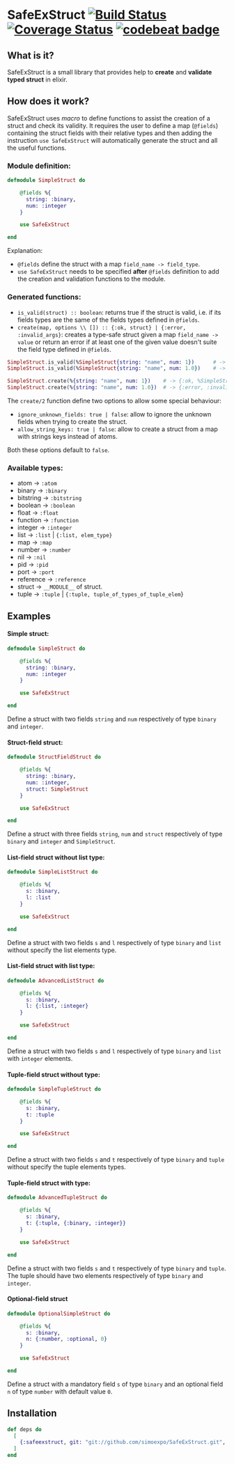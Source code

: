 # SafeExStruct [![Build Status](https://travis-ci.org/simoexpo/SafeExStruct.svg?branch=master)](https://travis-ci.org/simoexpo/SafeExStruct?branch=master) [![Coverage Status](https://coveralls.io/repos/github/simoexpo/SafeExStruct/badge.svg?branch=master)](https://coveralls.io/github/simoexpo/SafeExStruct?branch=master) [![codebeat badge](https://codebeat.co/badges/c9fbd5bd-5b1a-468f-bdcc-a8c0fd36ff71)](https://codebeat.co/projects/github-com-simoexpo-safeexstruct-master)

## What is it?

SafeExStruct is a small library that provides help to **create** and **validate typed struct** in elixir.

## How does it work?

SafeExStruct uses *macro* to define functions to assist the creation of a struct and check its validity. It requires the user to define a map (`@fields`) containing the struct fields with their relative types and then adding the instruction `use SafeExStruct` will automatically generate the struct and all the useful functions.

### Module definition:

```elixir
defmodule SimpleStruct do

    @fields %{
      string: :binary,
      num: :integer
    }

    use SafeExStruct

end
```

Explanation:
* `@fields` define the struct with a map `field_name -> field_type`.
* `use SafeExStruct` needs to be specified **after** `@fields` definition to add the creation and validation functions to the module.

### Generated functions:

* `is_valid(struct) :: boolean`: returns true if the struct is valid, i.e. if its fields types are the same of the fields types defined in `@fields`.
* `create(map, options \\ []) :: {:ok, struct} | {:error, :invalid_args}`: creates a type-safe struct given a map `field_name -> value` or return an error if at least one of the given value doesn't suite the field type defined in `@fields`. 


```elixir
SimpleStruct.is_valid(%SimpleStruct{string: "name", num: 1})      # -> true
SimpleStruct.is_valid(%SimpleStruct{string: "name", num: 1.0})    # -> false

SimpleStruct.create(%{string: "name", num: 1})    # -> {:ok, %SimpleStruct{string: "simple", num: 1}}
SimpleStruct.create(%{string: "name", num: 1.0})  # -> {:error, :invalid_args}
```

The `create/2` function define two options to allow some special behaviour:

* `ignore_unknown_fields: true | false`: allow to ignore the unknown fields when trying to create the struct.
* `allow_string_keys: true | false`: allow to create a struct from a map with strings keys instead of atoms.

Both these options default to `false`.

### Available types:

* atom -> `:atom`
* binary -> `:binary`
* bitstring -> `:bitstring`
* boolean -> `:boolean`
* float -> `:float`
* function -> `:function`
* integer -> `:integer`
* list -> `:list` | `{:list, elem_type}`
* map -> `:map`
* number -> `:number`
* nil -> `:nil`
* pid -> `:pid`
* port -> `:port`
* reference -> `:reference`
* struct -> `__MODULE__` of struct.
* tuple -> `:tuple` | `{:tuple, tuple_of_types_of_tuple_elem`}

## Examples

#### Simple struct:
```elixir
defmodule SimpleStruct do

    @fields %{
      string: :binary,
      num: :integer
    }

    use SafeExStruct

end
```
Define a struct with two fields `string` and `num` respectively of type `binary` and `integer`.

#### Struct-field struct:
```elixir
defmodule StructFieldStruct do

    @fields %{
      string: :binary,
      num: :integer,
      struct: SimpleStruct
    }

    use SafeExStruct

end
```
Define a struct with three fields `string`, `num` and `struct` respectively of type `binary` and `integer` and `SimpleStruct`.

#### List-field struct without list type:
```elixir
defmodule SimpleListStruct do

    @fields %{
      s: :binary,
      l: :list
    }

    use SafeExStruct

end
```
Define a struct with two fields `s` and `l` respectively of type `binary` and `list` without specify the list elements type.

#### List-field struct with list type:
```elixir
defmodule AdvancedListStruct do

    @fields %{
      s: :binary,
      l: {:list, :integer}
    }

    use SafeExStruct

end
```
Define a struct with two fields `s` and `l` respectively of type `binary` and `list` with `integer` elements.

#### Tuple-field struct without type:
```elixir
defmodule SimpleTupleStruct do

    @fields %{
      s: :binary,
      t: :tuple
    }

    use SafeExStruct

end
```
Define a struct with two fields `s` and `t` respectively of type `binary` and `tuple` without specify the tuple elements types.

#### Tuple-field struct with type:
```elixir
defmodule AdvancedTupleStruct do

    @fields %{
      s: :binary,
      t: {:tuple, {:binary, :integer}}
    }

    use SafeExStruct

end
```
Define a struct with two fields `s` and `t` respectively of type `binary` and `tuple`. The tuple should have two elements respectively of type `binary` and `integer`.

#### Optional-field struct
```elixir
defmodule OptionalSimpleStruct do

    @fields %{
      s: :binary,
      n: {:number, :optional, 0}
    }

    use SafeExStruct

end
```
Define a struct with a mandatory field `s` of type `binary` and an optional field `n` of type `number` with default value `0`.

## Installation

```elixir
def deps do
  [
    {:safeexstruct, git: "git://github.com/simoexpo/SafeExStruct.git", tag: "v0.3.0"}
  ]
end
```
